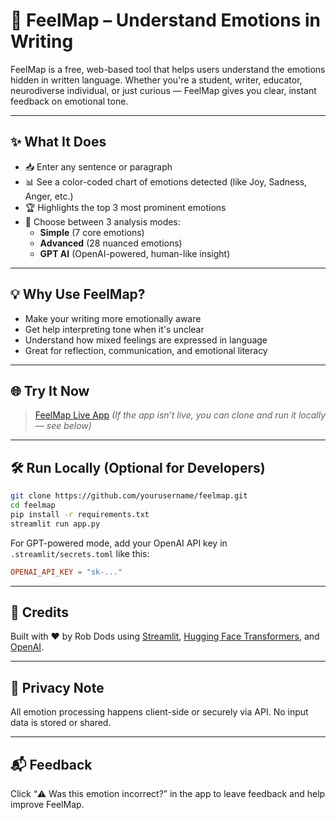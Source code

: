 # 🧠 FeelMap – Understand Emotions in Writing

FeelMap is a free, web-based tool that helps users understand the emotions hidden in written language. Whether you're a student, writer, educator, neurodiverse individual, or just curious — FeelMap gives you clear, instant feedback on emotional tone.

---

## ✨ What It Does

- 📥 Enter any sentence or paragraph
- 📊 See a color-coded chart of emotions detected (like Joy, Sadness, Anger, etc.)
- 🏆 Highlights the top 3 most prominent emotions
- 🤖 Choose between 3 analysis modes:
  - **Simple** (7 core emotions)
  - **Advanced** (28 nuanced emotions)
  - **GPT AI** (OpenAI-powered, human-like insight)

---

## 💡 Why Use FeelMap?

- Make your writing more emotionally aware
- Get help interpreting tone when it's unclear
- Understand how mixed feelings are expressed in language
- Great for reflection, communication, and emotional literacy

---

## 🌐 Try It Now

> [FeelMap Live App](https://feelmap-nseyfgoyvrstb4nkfkfn32.streamlit.app/)
*(If the app isn’t live, you can clone and run it locally — see below)*


---

## 🛠️ Run Locally (Optional for Developers)

```bash
git clone https://github.com/yourusername/feelmap.git
cd feelmap
pip install -r requirements.txt
streamlit run app.py
```

For GPT-powered mode, add your OpenAI API key in `.streamlit/secrets.toml` like this:

```toml
OPENAI_API_KEY = "sk-..."
```

---

## 🧠 Credits

Built with ❤️ by Rob Dods using [Streamlit](https://streamlit.io), [Hugging Face Transformers](https://huggingface.co), and [OpenAI](https://openai.com).

---

## 🔐 Privacy Note

All emotion processing happens client-side or securely via API. No input data is stored or shared.

---

## 📬 Feedback

Click “⚠️ Was this emotion incorrect?” in the app to leave feedback and help improve FeelMap.
